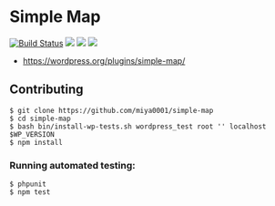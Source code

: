# Simple Map

[![Build Status](https://travis-ci.org/miya0001/simple-map.svg)](https://travis-ci.org/miya0001/simple-map)
[![](https://img.shields.io/wordpress/plugin/dt/simple-map.svg)](https://wordpress.org/plugins/simple-map/)
[![](https://img.shields.io/wordpress/v/simple-map.svg)](https://wordpress.org/plugins/simple-map/)
[![](https://img.shields.io/wordpress/plugin/r/simple-map.svg)](https://wordpress.org/plugins/simple-map/)

* https://wordpress.org/plugins/simple-map/

## Contributing

```
$ git clone https://github.com/miya0001/simple-map
$ cd simple-map
$ bash bin/install-wp-tests.sh wordpress_test root '' localhost $WP_VERSION
$ npm install
```

### Running automated testing:

```
$ phpunit
$ npm test
```
